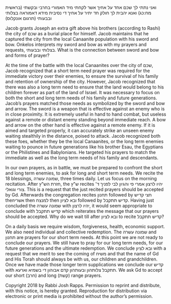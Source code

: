 ואני נתתי לך שכם אחד על אחיך אשר לקחתי מיד האמורי בחרבי ובקשתי (בראשית מח:כג)
ואנא יהבית לך חולק חד יתיר על אחיך די נסיבית מידא דאמוראה בצלותי ובבעותי (תרגום אונקלוס)

Jacob grants Joseph an extra gift above his brothers (according to Rashi) the city of שכם as a burial place for himself. Jacob maintains that he captured the city from the local Canaanite population with his sword and bow. Onkelos interprets my sword and bow as with my prayers and requests, בצלותי ובבעותי. What is the connection between sword and bow and forms of prayer?

At the time of the battle with the local Canaanites over the city of שכם, Jacob recognized that a short term need prayer was required for the immediate victory over their enemies, to ensure the survival of his family and retention of ownership of the city. However, Jacob recognized that there was also a long term need to ensure that the land would belong to his children forever as part of the land of Israel. It was necessary to focus on both the short and long term needs of his family and future generations. Jacob’s prayers matched those needs as symbolized by the sword and bow and arrow. The sword is a weapon that is effective against an enemy who is in close proximity. It is extremely useful in hand to hand combat, but useless against a remote or distant enemy standing beyond immediate reach. A bow and arrow on the other hand is effective against a remote enemy. If it is aimed and targeted properly, it can accurately strike an unseen enemy waiting stealthily in the distance, poised to attack. Jacob recognized both these foes, whether they be the local Canaanites, or the long term enemies waiting to pounce in future generations like his brother Esau, the Egyptians or the Philistines and Babylonians. He targeted his prayers to match the immediate as well as the long term needs of his family and descendants.

In our own prayers, as in battle, we must be prepared to confront the short and long term enemies, to ask for long and short term needs. We recite the 18 blessings, שמונה עשרה, three times daily. Let us focus on the morning recitation. After חזרת הש"ץ, the ש"ץ recites יהיו לרצון אמרי פי והגיון לבי לפניך ד' צורי וגואלי. This is a request that the just recited prayers should be accepted by Gd. Afterwards the congregation recites תחנון followed by חצי קדיש thenאשרי  then למנצח then  ובא לציון followed by קדיש תתקבל. Having just concluded the שמונה עשרה with יהיו לרצון, it would seem appropriate to conclude with קדיש תתקבל which reiterates the message that our prayers should be accepted. Why do we wait till after ובא לציון to recite קדיש תתקבל?

On a daily basis we require wisdom, forgiveness, health, economic support. We also need individual and collective redemption. The שמונה עשרה and תחנון are prayers for our short term needs. At this point we are not ready to conclude our prayers. We still have to pray for our long term needs, for our future generations and the ultimate redemption. We conclude ובא לציון with a request that we merit to see the coming of משיח and that the name of Gd and His Torah should always be with us, our children and grandchildren. Once we have made those longer term supplications we conclude our קדיש with תתקבל צלותהון ובעותהון קדם אבוהון די בשמיא וארעא. We ask Gd to accept our short (חרב) and long (קשת) range prayers.

Copyright 2018 by Rabbi Josh Rapps. Permission to reprint and distribute, with this notice, is hereby granted. Reproduction for distribution via electronic or print media is prohibited without the author’s permission.

